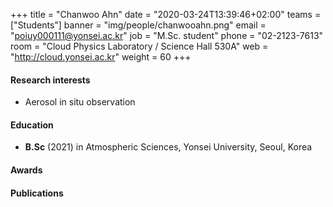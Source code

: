 +++
title = "Chanwoo Ahn"
date = "2020-03-24T13:39:46+02:00"
teams = ["Students"]
banner = "img/people/chanwooahn.png"
email = "poiuy000111@yonsei.ac.kr"
job = "M.Sc. student"
phone = "02-2123-7613"
room = "Cloud Physics Laboratory / Science Hall 530A"
web = "http://cloud.yonsei.ac.kr"
weight = 60
+++

#### Research interests
+ Aerosol in situ observation

#### Education
 + **B.Sc** (2021) in Atmospheric Sciences, Yonsei University, Seoul, Korea

#### Awards

#### Publications 
